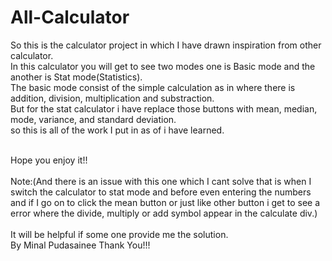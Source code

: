 # All-Calculator

So this is the  calculator project in which I have drawn inspiration from other calculator.
<br>
In this calculator you will get to see two modes one is Basic mode and the another is Stat mode(Statistics).
<br>
The basic mode consist of the simple calculation as in where there is addition, division, multiplication and substraction.
<br>
But for the stat calculator i have replace those buttons with mean, median, mode, variance, and standard deviation.
<br>
so this is all of the work I put in as of i have learned.

<BR>
Hope you enjoy it!!
<br>
<br>
Note:(And there is an issue with this one which I cant solve that is when I switch the calculator to stat mode and before even entering the numbers and if I go on to click the mean button or just like other button i get to see a error where the divide, multiply or add symbol appear in the calculate div.)<br><br>
It will be helpful if some one provide me the solution.

<br>
By Minal Pudasainee Thank You!!!
